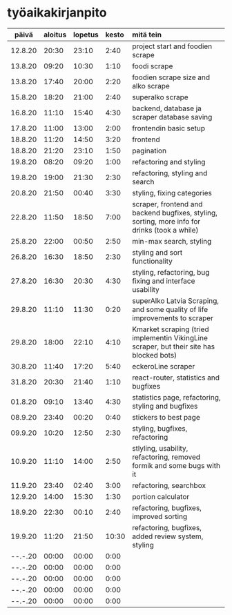 # työaikakirjanpito
 
| päivä   | aloitus | lopetus | kesto |mitä tein |
| :------:|:--------|:--------|:------|:---------|
| 12.8.20 | 20:30   |  23:10  | 2:40  |project start and foodien scrape|
| 13.8.20 | 09:20   |  10:30  | 1:10  |foodi scrape |
| 13.8.20 | 17:40   |  20:00  | 2:20  |foodien scrape size and alko scrape|
| 15.8.20 | 18:20   |  21:00  | 2:40  |superalko scrape|
| 16.8.20 | 11:10   |  15:40  | 4:30  |backend, database ja scraper database saving |
| 17.8.20 | 11:00   |  13:00  | 2:00  |frontendin basic setup|
| 18.8.20 | 11:20   |  14:50  | 3:20  |frontend|
| 18.8.20 | 21:20   |  23:10  | 1:50  |pagination|
| 19.8.20 | 08:20   |  09:20  | 1:00  |refactoring and styling|
| 19.8.20 | 19:00   |  21:30  | 2:30  |refactoring, styling and search|
| 20.8.20 | 21:50   |  00:40  | 3:30  |styling, fixing categories|
| 22.8.20 | 11:50   |  18:50  | 7:00  |scraper, frontend and backend bugfixes, styling, sorting, more info for drinks (took a while) |
| 25.8.20 | 22:00   |  00:50  | 2:50  |min-max search, styling|
| 26.8.20 | 16:30   |  18:50  | 2:30  |styling and sort functionality|
| 27.8.20 | 16:30   |  20:30  | 4:30  |styling, refactoring, bug fixing and interface usability|
| 29.8.20 | 11:10   |  11:30  | 0:20  |superAlko Latvia Scraping, and some quality of life improvements to scraper|
| 29.8.20 | 18:00   |  22:10  | 4:10  |Kmarket scraping (tried implementin VikingLine scraper, but their site has blocked bots)|
| 30.8.20 | 11:40   |  17:20  | 5:40  |eckeroLine scraper|
| 31.8.20 | 20:30   |  21:40  | 1:10  |react-router, statistics and bugfixes|
| 01.8.20 | 09:10   |  13:40  | 4:30  |statistics page, refactoring, styling and bugfixes|
| 08.9.20 | 23:40   |  00:20  | 0:40  |stickers to best page|
| 09.9.20 | 10:20   |  12:50  | 2:30  |styling, bugfixes, refactoring|
| 10.9.20 | 11:10   |  14:00  | 2:50  |stlyling, usability, refactoring, removed formik and some bugs with it|
| 11.9.20 | 23:40   |  02:40  | 3:00  |refactoring, searchbox|
| 12.9.20 | 14:00   |  15:30  | 1:30  |portion calculator|
| 18.9.20 | 22:30   |  00:10  | 2:40  |refactoring, bugfixes, improved sorting|
| 19.9.20 | 11:20   |  21:50  | 10:30 |refactoring, bugfixes, added review system, styling|
| --.-.20 | 00:00   |  00:00  | 0:00  ||
| --.-.20 | 00:00   |  00:00  | 0:00  ||
| --.-.20 | 00:00   |  00:00  | 0:00  ||
| --.-.20 | 00:00   |  00:00  | 0:00  ||
| --.-.20 | 00:00   |  00:00  | 0:00  ||
